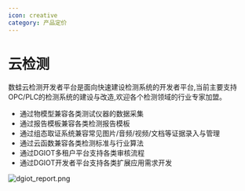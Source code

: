 ```yaml
---
icon: creative
category: 产品定价
---
```

# 云检测

 数蛙云检测开发者平台是面向快速建设检测系统的开发者平台,当前主要支持OPC/PLC的检测系统的建设与改造,欢迎各个检测领域的行业专家加盟。
 
 + 通过物模型兼容各类测试仪器的数据采集
 + 通过报告模板兼容各类检测报告模板
 + 通过组态取证系统兼容常见图片/音频/视频/文档等证据录入与管理
 + 通过云函数兼容各类检测标准与行业算法
 + 通过DGIOT多租户平台支持各类审核流程
 + 通过DGIOT开发者平台支持各类扩展应用需求开发
 
![dgiot_report.png](http://dgiot-1253666439.cos.ap-shanghai-fsi.myqcloud.com/shuwa_tech/zh/product/dgtest/dgiot_report.png)